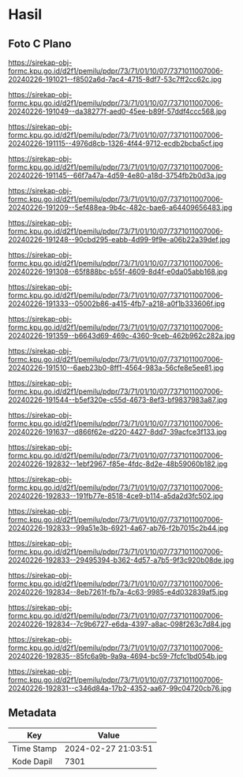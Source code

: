 # Hasil

## Foto C Plano

https://sirekap-obj-formc.kpu.go.id/d2f1/pemilu/pdpr/73/71/01/10/07/7371011007006-20240226-191021--f8502a6d-7ac4-4715-8df7-53c7ff2cc62c.jpg

https://sirekap-obj-formc.kpu.go.id/d2f1/pemilu/pdpr/73/71/01/10/07/7371011007006-20240226-191049--da38277f-aed0-45ee-b89f-57ddf4ccc568.jpg

https://sirekap-obj-formc.kpu.go.id/d2f1/pemilu/pdpr/73/71/01/10/07/7371011007006-20240226-191115--4976d8cb-1326-4f44-9712-ecdb2bcba5cf.jpg

https://sirekap-obj-formc.kpu.go.id/d2f1/pemilu/pdpr/73/71/01/10/07/7371011007006-20240226-191145--66f7a47a-4d59-4e80-a18d-3754fb2b0d3a.jpg

https://sirekap-obj-formc.kpu.go.id/d2f1/pemilu/pdpr/73/71/01/10/07/7371011007006-20240226-191209--5ef488ea-9b4c-482c-bae6-a64409656483.jpg

https://sirekap-obj-formc.kpu.go.id/d2f1/pemilu/pdpr/73/71/01/10/07/7371011007006-20240226-191248--90cbd295-eabb-4d99-9f9e-a06b22a39def.jpg

https://sirekap-obj-formc.kpu.go.id/d2f1/pemilu/pdpr/73/71/01/10/07/7371011007006-20240226-191308--65f888bc-b55f-4609-8d4f-e0da05abb168.jpg

https://sirekap-obj-formc.kpu.go.id/d2f1/pemilu/pdpr/73/71/01/10/07/7371011007006-20240226-191333--05002b86-a415-4fb7-a218-a0f1b333606f.jpg

https://sirekap-obj-formc.kpu.go.id/d2f1/pemilu/pdpr/73/71/01/10/07/7371011007006-20240226-191359--b6643d69-469c-4360-9ceb-462b962c282a.jpg

https://sirekap-obj-formc.kpu.go.id/d2f1/pemilu/pdpr/73/71/01/10/07/7371011007006-20240226-191510--6aeb23b0-8ff1-4564-983a-56cfe8e5ee81.jpg

https://sirekap-obj-formc.kpu.go.id/d2f1/pemilu/pdpr/73/71/01/10/07/7371011007006-20240226-191544--b5ef320e-c55d-4673-8ef3-bf9837983a87.jpg

https://sirekap-obj-formc.kpu.go.id/d2f1/pemilu/pdpr/73/71/01/10/07/7371011007006-20240226-191637--d866f62e-d220-4427-8dd7-39acfce3f133.jpg

https://sirekap-obj-formc.kpu.go.id/d2f1/pemilu/pdpr/73/71/01/10/07/7371011007006-20240226-192832--1ebf2967-f85e-4fdc-8d2e-48b59060b182.jpg

https://sirekap-obj-formc.kpu.go.id/d2f1/pemilu/pdpr/73/71/01/10/07/7371011007006-20240226-192833--191fb77e-8518-4ce9-b114-a5da2d3fc502.jpg

https://sirekap-obj-formc.kpu.go.id/d2f1/pemilu/pdpr/73/71/01/10/07/7371011007006-20240226-192833--99a51e3b-6921-4a67-ab76-f2b7015c2b44.jpg

https://sirekap-obj-formc.kpu.go.id/d2f1/pemilu/pdpr/73/71/01/10/07/7371011007006-20240226-192833--29495394-b362-4d57-a7b5-9f3c920b08de.jpg

https://sirekap-obj-formc.kpu.go.id/d2f1/pemilu/pdpr/73/71/01/10/07/7371011007006-20240226-192834--8eb7261f-fb7a-4c63-9985-e4d032839af5.jpg

https://sirekap-obj-formc.kpu.go.id/d2f1/pemilu/pdpr/73/71/01/10/07/7371011007006-20240226-192834--7c9b6727-e6da-4397-a8ac-098f263c7d84.jpg

https://sirekap-obj-formc.kpu.go.id/d2f1/pemilu/pdpr/73/71/01/10/07/7371011007006-20240226-192835--85fc6a9b-9a9a-4694-bc59-7fcfc1bd054b.jpg

https://sirekap-obj-formc.kpu.go.id/d2f1/pemilu/pdpr/73/71/01/10/07/7371011007006-20240226-192831--c346d84a-17b2-4352-aa67-99c04720cb76.jpg


## Metadata

| Key        | Value               |
| ---------- | ------------------- |
| Time Stamp | 2024-02-27 21:03:51 |
| Kode Dapil | 7301                |



